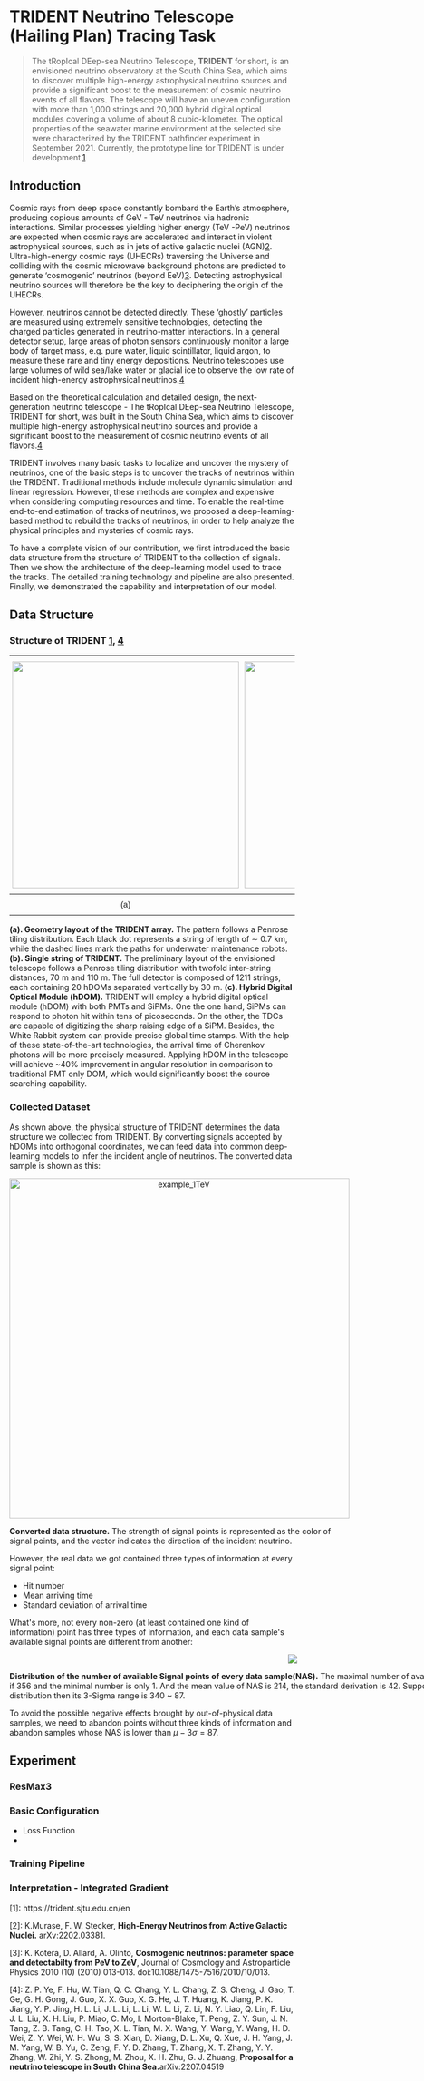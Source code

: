 # TRIDENT Neutrino Telescope (Hailing Plan) Tracing Task


> The tRopIcal DEep-sea Neutrino Telescope, **TRIDENT** for short, is an envisioned neutrino observatory at the South China Sea, which aims to discover multiple high-energy astrophysical neutrino sources and provide a significant boost to the measurement of cosmic neutrino events of all flavors. The telescope will have an uneven configuration with more than 1,000 strings and 20,000 hybrid digital optical modules covering a volume of about 8 cubic-kilometer. The optical properties of the seawater marine environment at the selected site were characterized by the TRIDENT pathfinder experiment in September 2021. Currently, the prototype line for TRIDENT is under development.[1](#ref1)

## Introduction

Cosmic rays from deep space constantly bombard the Earth’s atmosphere, producing copious amounts of GeV - TeV neutrinos via hadronic interactions. Similar processes yielding higher energy (TeV -PeV) neutrinos are expected when cosmic rays are accelerated and interact in violent astrophysical sources, such as in jets of active galactic nuclei (AGN)[2](#ref2). Ultra-high-energy cosmic rays (UHECRs) traversing the Universe and colliding with the cosmic microwave background photons are predicted to generate ‘cosmogenic’ neutrinos (beyond EeV)[3](#ref3). Detecting astrophysical neutrino sources
will therefore be the key to deciphering the origin of the UHECRs.

However, neutrinos cannot be detected directly. These ‘ghostly’ particles are measured using extremely sensitive technologies, detecting the charged particles generated in neutrino-matter interactions. In a general detector setup, large areas of photon sensors continuously monitor a large body of target mass, e.g. pure water, liquid scintillator, liquid argon, to measure these rare and tiny energy depositions. Neutrino telescopes use large volumes of wild sea/lake water or glacial ice to observe the low rate of incident high-energy astrophysical neutrinos.[4](#ref4)

Based on the theoretical calculation and detailed design, the next-generation neutrino telescope - The tRopIcal DEep-sea Neutrino Telescope, TRIDENT for short, was built in the South China Sea, which aims to discover multiple high-energy astrophysical neutrino sources and provide a significant boost to the measurement of cosmic neutrino events of all flavors.[4](#ref4)

TRIDENT involves many basic tasks to localize and uncover the mystery of neutrinos, one of the basic steps is to uncover the tracks of neutrinos within the TRIDENT. Traditional methods include molecule dynamic simulation and linear regression. However, these methods are complex and expensive when considering computing resources and time. To enable the real-time end-to-end estimation of tracks of neutrinos, we proposed a deep-learning-based method to rebuild the tracks of neutrinos, in order to help analyze the physical principles and mysteries of cosmic rays. 

To have a complete vision of our contribution, we first introduced the basic data structure from the structure of TRIDENT to the collection of signals. Then we show the architecture of the deep-learning model used to trace the tracks. The detailed training technology and pipeline are also presented. Finally, we demonstrated the capability and interpretation of our model.

## Data Structure
### Structure of TRIDENT [1](#ref1), [4](#ref4)

<center>
    <table style="border-collapse:collapse;border-spacing:0" class="tg" frame=void rules=none>
    <thead>
        <tr>
            <th style="font-family:Arial, sans-serif;font-size:14px;font-weight:bold;overflow:hidden;padding:10px 5px;text-align:center;vertical-align:top;word-break:normal"><img src='trident_design.png' height='400px'></th>
            <th style="font-family:Arial, sans-serif;font-size:14px;font-weight:bold;overflow:hidden;padding:10px 5px;text-align:center;vertical-align:top;word-break:normal"><img src='trident_string.jpg' height='400px'></th>
            <th style="font-family:Arial, sans-serif;font-size:14px;font-weight:bold;overflow:hidden;padding:10px 5px;text-align:center;vertical-align:top;word-break:normal"><img src='HDOM.jpg' height='400px'></th>
    </thead>
    <tbody>
        <tr>
            <td style="font-family:Arial, sans-serif;font-size:14px;overflow:hidden;padding:10px 5px;text-align:center;vertical-align:top;word-break:normal">(a)</td>
            <td style="font-family:Arial, sans-serif;font-size:14px;overflow:hidden;padding:10px 5px;text-align:center;vertical-align:top;word-break:normal">(b)</td>
            <td style="font-family:Arial, sans-serif;font-size:14px;overflow:hidden;padding:10px 5px;text-align:center;vertical-align:top;word-break:normal">(c)</td>
        </tr>
    </tbody>
</table>
<p align='left'><b>(a). Geometry layout of the TRIDENT array.</b> The pattern follows a Penrose tiling distribution. Each black dot represents a string of length of ∼ 0.7 km, while the dashed lines mark the paths for underwater maintenance robots. <b>(b). Single string of TRIDENT.</b> The preliminary layout of the envisioned telescope follows a Penrose tiling distribution with twofold inter-string distances, 70 m and 110 m. The full detector is composed of 1211 strings, each containing 20 hDOMs separated vertically by 30 m. <b>(c). Hybrid Digital Optical Module (hDOM).</b> TRIDENT will employ a hybrid digital optical module (hDOM) with both PMTs and SiPMs. One the one hand, SiPMs can respond to photon hit within tens of picoseconds. On the other, the TDCs are capable of digitizing the sharp raising edge of a SiPM. Besides, the White Rabbit system can provide precise global time stamps. With the help of these state-of-the-art technologies, the arrival time of Cherenkov photons will be more precisely measured. Applying hDOM in the telescope will achieve ~40% improvement in angular resolution in comparison to traditional PMT only DOM, which would significantly boost the source searching capability.</p>
</center>


### Collected Dataset

As shown above, the physical structure of TRIDENT determines the data structure we collected from TRIDENT. By converting signals accepted by hDOMs into orthogonal coordinates, we can feed data into common deep-learning models to infer the incident angle of neutrinos. The converted data sample is shown as this:

<center><div style='width:600px'>
    <img src="example_1TeV.png" alt="example_1TeV" width='600px'/>
    <p align='left'>
        <b>Converted data structure.</b> The strength of signal points is represented as the color of signal points, and the vector indicates the direction of the incident neutrino.
    </p>
    </div></center>



However, the real data we got contained three types of information at every signal point: 

- Hit number
- Mean arriving time
- Standard deviation of arrival time

What's more, not every non-zero (at least contained one kind of information) point has three types of information, and each data sample's available signal points are different from another:

<center><div style='width:1000px'><img src='dist.jpg'><p align='left'>
    <b>Distribution of the number of available Signal points of every data sample(NAS).</b>
    The maximal number of available signal points within a data sample if 356 and the minimal number is only 1. And the mean value of NAS is 214, the standard derivation is 42. Suppose the distribution obeys normal distribution then its 3-Sigma range is 340 ~ 87.
    </p></div></center>

To avoid the possible negative effects brought by out-of-physical data samples, we need to abandon points without three kinds of information and abandon samples whose NAS is lower than $\mu-3\sigma=87$.

## Experiment

### ResMax3

### Basic Configuration
- Loss Function
- 

### Training Pipeline

### Interpretation - Integrated Gradient



<p id='ref1'>[1]: https://trident.sjtu.edu.cn/en</p>

<p id='ref2'>[2]: K.Murase, F. W. Stecker, <b>High-Energy Neutrinos from Active Galactic Nuclei.</b> arXv:2202.03381.</p>

<p id='ref3'>[3]: K. Kotera, D. Allard, A. Olinto, <b>Cosmogenic neutrinos: parameter space and detectabilty from PeV to ZeV</b>, Journal of Cosmology and Astroparticle Physics 2010 (10) (2010) 013-013. doi:10.1088/1475-7516/2010/10/013.</p>

<p id='ref4'>[4]: Z. P. Ye, F. Hu, W. Tian, Q. C. Chang, Y. L. Chang, Z. S. Cheng, J. Gao, T. Ge, G. H. Gong, J. Guo, X. X. Guo, X. G. He, J. T. Huang, K. Jiang, P. K. Jiang, Y. P. Jing, H. L. Li, J. L. Li, L. Li, W. L. Li, Z. Li, N. Y. Liao, Q. Lin, F. Liu, J. L. Liu, X. H. Liu, P. Miao, C. Mo, I. Morton-Blake, T. Peng, Z. Y. Sun, J. N. Tang, Z. B. Tang, C. H. Tao, X. L. Tian, M. X. Wang, Y. Wang, Y. Wang, H. D. Wei, Z. Y. Wei, W. H. Wu, S. S. Xian, D. Xiang, D. L. Xu, Q. Xue, J. H. Yang, J. M. Yang, W. B. Yu, C. Zeng, F. Y. D. Zhang, T. Zhang, X. T. Zhang, Y. Y. Zhang, W. Zhi, Y. S. Zhong, M. Zhou, X. H. Zhu, G. J. Zhuang, <b>Proposal for a neutrino telescope in South China Sea.</b>arXiv:2207.04519</p>